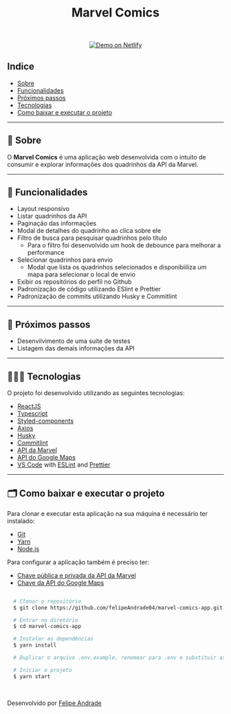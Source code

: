 <h1 align="center">
  Marvel Comics
</h1>

<br />

<p align="center">
  <a href="https://marvel-comics-app.netlify.app/" target="_blank">
    <img alt="Demo on Netlify" src="https://res.cloudinary.com/lukemorales/image/upload/v1599785319/readme_logos/demo_on_netlify_umjmch.png">
  </a>
</p>

## Indice
- [Sobre](#-sobre)
- [Funcionalidades](#-funcionalidades)
- [Próximos passos](#-próximos-passos)
- [Tecnologias](#-tecnologias)
- [Como baixar e executar o projeto](#-como-baixar-e-executar-o-projeto)

---

## 🔖 Sobre

O **Marvel Comics** é uma aplicação web desenvolvida com o intuito de consumir e explorar informações dos quadrinhos da API da Marvel.

---

## 🚀 Funcionalidades

- Layout responsivo
- Listar quadrinhos da API
- Paginação das informações
- Modal de detalhes do quadrinho ao clica sobre ele
- Filtro de busca para pesquisar quadrinhos pelo título
  - Para o filtro foi desenvolvido um hook de debounce para melhorar a performance
- Selecionar quadrinhos para envio
  - Modal que lista os quadrinhos selecionados e disponibiiliza um mapa para selecionar o local de envio
- Exibir os repositórios do perfil no Github
- Padronização de código utilizando ESlint e Prettier
- Padronização de commits utilizando Husky e Commitlint

---

## 🎯 Próximos passos

- Desenvilvimento de uma suíte de testes
- Listagem das demais informações da API

---

## 👩🏻‍💻 Tecnologias

O projeto foi desenvolvido utilizando as seguintes tecnologias:

- [ReactJS](https://reactjs.org/)
- [Typescript](https://www.typescriptlang.org/)
- [Styled-components](https://styled-components.com/)
- [Axios](https://axios-http.com/docs/intro)
- [Husky](https://typicode.github.io/husky/#/)
- [Commitlint](https://commitlint.js.org/#/)
- [API da Marvel](https://developer.marvel.com/)
- [API do Google Maps](https://developers.google.com/maps/documentation/javascript/overview)
- [VS Code][vscode] with [ESLint][vceslint] and [Prettier][vcprettier]

---

## 🗂 Como baixar e executar o projeto

Para clonar e executar esta aplicação na sua máquina é necessário ter instalado:
- [Git](https://git-scm.com/)
- [Yarn](https://yarnpkg.com/)
- [Node.js](https://nodejs.org/en/)

Para configurar a aplicação também é preciso ter:
- [Chave pública e privada da API da Marvel](https://developer.marvel.com/account)
- [Chave da API do Google Maps](https://developers.google.com/maps/documentation/javascript/get-api-key)

```bash

  # Clonar o repositório
  $ git clone https://github.com/felipeAndrade04/marvel-comics-app.git

  # Entrar no diretório
  $ cd marvel-comics-app

  # Instalar as dependências
  $ yarn install

  # Duplicar o arquivo .env.example, renomear para .env e substituir as informações de acesso no seu devido local.

  # Iniciar o projeto
  $ yarn start

```

<br />

Desenvolvido por [Felipe Andrade](https://github.com/felipeAndrade04)

[vscode]: https://code.visualstudio.com/
[vcprettier]: https://prettier.io/
[vceslint]: https://marketplace.visualstudio.com/items?itemName=dbaeumer.vscode-eslint

